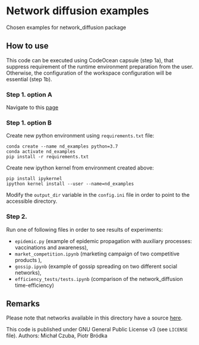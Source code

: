 # Network diffusion examples

Chosen examples for network_diffusion package

## How to use

This code can be executed using CodeOcean capsule (step 1a), that suppress 
requirement of the runtime environment preparation from the user. Otherwise, 
the configuration of the workspace configuration will be essential (step 1b). 

### Step 1. option A
Navigate to this [page](https://codeocean.com/capsule/8807709)

### Step 1. option B
Create new python environment using `requirements.txt` file:  
```
conda create --name nd_examples python=3.7
conda activate nd_examples
pip install -r requirements.txt
```
Create new ipython kernel from environment created above:  
```
pip install ipykernel
ipython kernel install --user --name=nd_examples
```
Modify the `output_dir` variable in the `config.ini` file in order to point to
the accessible directory.

### Step 2.
Run one of following files in order to see results of experiments:
  - `epidemic.py` (example of epidemic propagation with auxiliary processes:
    vaccinations and awareness),
  - `market_competition.ipynb` (marketing campaign of two competitive products
    ),
  - `gossip.ipynb` (example of gossip spreading on two different social 
    networks),
  - `efficiency_tests/tests.ipynb` (comparison of the network_diffusion 
    time-efficiency)

## Remarks

Please note that networks available in this directory have a source
[here](http://multilayer.it.uu.se/datasets.html).

This code is published under GNU General Public License v3 (see `LICENSE` file).
Authors: Michał Czuba, Piotr Bródka
